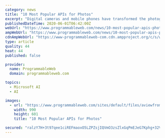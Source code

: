 ```yaml
---
category: news
title: "10 Most Popular APIs for Photos"
excerpt: "Digital cameras and mobile phones have transformed the photography world. Developers wanting to tap into that enormous area should check out the resources on ProgrammableWeb, including over 500 APIs."
publishedDateTime: 2020-06-01T06:42:00Z
webUrl: "https://www.programmableweb.com/news/10-most-popular-apis-photos/brief/2020/06/01"
ampWebUrl: "https://www.programmableweb.com/news/10-most-popular-apis-photos/brief/2020/06/01?amp"
cdnAmpWebUrl: "https://www-programmableweb-com.cdn.ampproject.org/c/s/www.programmableweb.com/news/10-most-popular-apis-photos/brief/2020/06/01?amp"
type: article
quality: 44
heat: 44
published: false

provider:
  name: ProgrammableWeb
  domain: programmableweb.com

topics:
  - Microsoft AI
  - AI

images:
  - url: "https://www.programmableweb.com/sites/default/files/aviewfrommyseat.jpg"
    width: 990
    height: 601
    title: "10 Most Popular APIs for Photos"

secured: "ralzY7H+3t97qee1ciREFmaoxO5LZPZsjIQVmO3zsZlxGqPmEJeG7Kphg+32Vbyy9gg5zdpztNIOMhv+gd/Bea2jo/vSAjzxHzvXsCw0v1vfQ2gfUcu5rjanciDOpg7h+cxO8hpdKIiiSU1A+ACAusjQD9Se7obUpvcZic6h5oQkOYOzilyCZkgR1cbla1q9qwWooqaCYatfZak4nHBdBTm0pFFK2+WXuCXQZjp32QSbeC4vKnYjQ7xK1L40YRGbUDrRTGZqcyZ+HekwgnZYXz0dk6JglyjYjn9fmHHj8iV+0FX0x1xR0t5X8sfe5lV0oqFcpNZpuN0a4tVDEdqjo40nCQMonxmVG/oqDhwZBlfaSL6LlzqyFFHLisFjjJ6DLumQDRU7FaJ0PJNYDAAWwvmlb/p6+W0hNdroUzH+J93imvprhJERDbYqgsVqrpHqCAXC4X1zEr8ahPeUbo5/sN91PXLmnYgQO+0g2D1FkYM=;xXPnDBjzGPZljz/PSvmUng=="
---
```


